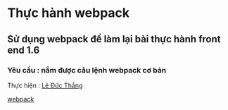 # Thực hành webpack

## Sử dụng webpack để làm lại bài thực hành front end 1.6

### Yêu cầu : nắm được câu lệnh webpack cơ bản

Thực hiện : [Lê Đức Thắng](https://github.com/daumarauxanh97/)

[webpack](https://daumarauxanh97.github.io/webpack/index)
